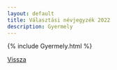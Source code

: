 ```yaml
---
layout: default
title: Választási névjegyzék 2022
description: Gyermely
---
```


{% include Gyermely.html %}

[Vissza](./)